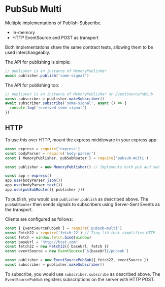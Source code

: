 # PubSub Multi

Multiple implementations of Publish-Subscribe.

* In-memory
* HTTP EventSource and POST as transport

Both implementations share the same contract tests, allowing them to be used interchangeably.

The API for publishing is simple:

```javascript
// publisher is an instance of MemoryPublisher
await publisher.publish('some-signal')
```

The API for publishing too:

```javascript
// publisher is an instance of MemoryPublisher or EventSourcePubSub
const subscriber = publisher.makeSubscriber()
await subscriber.subscribe('some-signal', async () => {
  console.log('received some-signal')
})
```

## HTTP

To use this over HTTP, mount the express middleware in your express app:

```javascript
const express = require('express')
const bodyParser = require('body-parser')
const { MemoryPublisher, pubSubRouter } = require('pubsub-multi')

const publisher = new MemoryPublisher() // Implements both pub and sub interface

const app = express()
app.use(bodyParser.json())
app.use(bodyParser.text())
app.use(pubSubRouter({ publisher }))
```

To publish, you would use `publisher.publish` as described above. The `pubSubRouter` then sends signals to
subscribers using Server-Sent Events as the transport.

Clients are configured as follows:

```javascript
const { EventSourcePubSub } = require('pubsub-multi')
const Fetch22 = require('fetch-22') // Tiny lib that simplifies HTTP
const fetch = window.fetch.bind(window)
const baseUrl = 'http://host.com'
const fetch22 = new Fetch22({ baseUrl, fetch })
const eventSource = new EventSource(`${baseUrl}/pubsub`)

const publisher = new EventSourcePubSub({ fetch22, eventSource })
const subscriber = publisher.makeSubscriber()
```

To subscribe, you would use `subscriber.subscribe` as described above.
The `EventSourcePubSub` registers subscriptions on the server
with HTTP POST.

